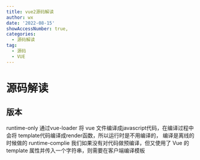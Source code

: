 ```yaml
---
title: vue2源码解读
author: wx
date: '2022-08-15'
showAccessNumber: true,
categories:
  - 源码解读
tag: 
  - 源码
  - VUE
---
```


# 源码解读
  ## 版本

  runtime-only 通过vue-loader 将 vue 文件编译成javascript代码，在编译过程中会将 template代码编译成render函数，所以运行时是不用编译的， 编译是离线的时候做的
runtime-complie 我们如果没有对代码做预编译，但又使用了 Vue 的 template 属性并传入一个字符串，则需要在客户端编译模板